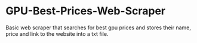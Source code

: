 # GPU-Best-Prices-Web-Scraper
Basic web scraper that searches for best gpu prices and stores their name, price and link to the website into a txt file.
